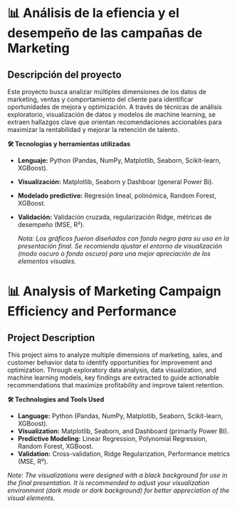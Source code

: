 <h1> 📊 Análisis de la efiencia y el desempeño de las campañas de Marketing</h1>
<h2> Descripción del proyecto </h2>

Este proyecto busca analizar múltiples dimensiones de los datos de marketing, ventas y comportamiento del cliente para identificar oportunidades de mejora y optimización. A través de técnicas de análisis exploratorio, visualización de datos y modelos de machine learning, se extraen hallazgos clave que orientan recomendaciones accionables para maximizar la rentabilidad y mejorar la retención de talento.


**🛠️ Tecnologías y herramientas utilizadas**

- **Lenguaje:** Python (Pandas, NumPy, Matplotlib, Seaborn, Scikit-learn, XGBoost).
- **Visualización:** Matplotlib, Seaborn y Dashboar (general Power Bi).
- **Modelado predictivo:** Regresión lineal, polinómica, Random Forest, XGBoost.
- **Validación:** Validación cruzada, regularización Ridge, métricas de desempeño (MSE, R²).

  *Nota: Los gráficos fueron diseñados con fondo negro para su uso en la presentación final. Se recomienda ajustar el entorno de visualización (modo oscuro o fondo oscuro) para una mejor apreciación de los elementos visuales.*


<h1>📊 Analysis of Marketing Campaign Efficiency and Performance</h1>
<h2> Project Description </h2>

This project aims to analyze multiple dimensions of marketing, sales, and customer behavior data to identify opportunities for improvement and optimization. Through exploratory data analysis, data visualization, and machine learning models, key findings are extracted to guide actionable recommendations that maximize profitability and improve talent retention.

<strong>🛠️ Technologies and Tools Used</strong>

- <strong>Language:</strong> Python (Pandas, NumPy, Matplotlib, Seaborn, Scikit-learn, XGBoost).
- <strong>Visualization:</strong> Matplotlib, Seaborn, and Dashboard (primarily Power BI).
- <strong>Predictive Modeling:</strong> Linear Regression, Polynomial Regression, Random Forest, XGBoost.
- <strong>Validation:</strong> Cross-validation, Ridge Regularization, Performance metrics (MSE, R²).

<em>Note: The visualizations were designed with a black background for use in the final presentation. It is recommended to adjust your visualization environment (dark mode or dark background) for better appreciation of the visual elements.</em>

